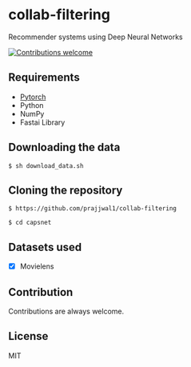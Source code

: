# collab-filtering
Recommender systems using Deep Neural Networks

[![Contributions welcome](https://img.shields.io/badge/contributions-welcome-brightgreen.svg?style=plastic)](CONTRIBUTING.md)


## Requirements
- [Pytorch](https://pytorch.org)
- Python
- NumPy
- Fastai Library


## Downloading the data

`$ sh download_data.sh`


## Cloning the repository
`$ https://github.com/prajjwal1/collab-filtering`

`$ cd capsnet`

## Datasets used
- [x] Movielens

## Contribution
Contributions are always welcome.

## License
MIT
